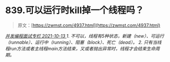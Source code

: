 <!--yml
category: 未分类
date: 0001-01-01 00:00:00
--->

# 839.可以运⾏时kill掉⼀个线程吗？

> 原文：[https://zwmst.com/4937.html](https://zwmst.com/4937.html)

   [ *并发编程面试专栏* ](https://zwmst.com/%e5%b9%b6%e5%8f%91%e7%bc%96%e7%a8%8b%e9%9d%a2%e8%af%95%e4%b8%93%e6%a0%8f)*[ <time datetime="2021-10-13T23:26:21+08:00"> 2021-10-13 </time> ](https://zwmst.com/4937.html)  1.  不可以，线程有5种状态，新建（new）、可运⾏（runnable）、运⾏中（running）、阻塞（block）、死亡（dead）。
2.  只有当线程run⽅法或者主线程main⽅法结束，⼜或者抛出异常时，线程才会结束⽣命周期。*